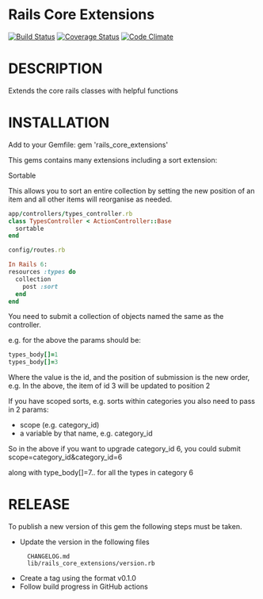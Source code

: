 # Rails Core Extensions

[![Build Status](https://github.com/sealink/rails_core_extensions/workflows/Build%20and%20Test/badge.svg?branch=master)](https://github.com/sealink/rails_core_extensions/actions)
[![Coverage Status](https://coveralls.io/repos/sealink/rails_core_extensions/badge.png)](https://coveralls.io/r/sealink/rails_core_extensions)
[![Code Climate](https://codeclimate.com/github/sealink/rails_core_extensions.png)](https://codeclimate.com/github/sealink/rails_core_extensions)

# DESCRIPTION

Extends the core rails classes with helpful functions

# INSTALLATION

Add to your Gemfile:
gem 'rails_core_extensions'

This gems contains many extensions including a sort extension:

Sortable

This allows you to sort an entire collection by setting the new position of an item
and all other items will reorganise as needed.

```ruby
app/controllers/types_controller.rb
class TypesController < ActionController::Base
  sortable
end

config/routes.rb

In Rails 6:
resources :types do
  collection
    post :sort
  end
end
```

You need to submit a collection of objects named the same as the controller.

e.g. for the above the params should be:

```ruby
types_body[]=1
types_body[]=3
```

Where the value is the id, and the position of submission is the new order, e.g.
In the above, the item of id 3 will be updated to position 2

If you have scoped sorts, e.g. sorts within categories you also need to pass in 2 params:

- scope (e.g. category_id)
- a variable by that name, e.g. category_id

So in the above if you want to upgrade category_id 6, you could submit
scope=category_id&category_id=6

along with type_body[]=7.. for all the types in category 6

# RELEASE

To publish a new version of this gem the following steps must be taken.

- Update the version in the following files
  ```
    CHANGELOG.md
    lib/rails_core_extensions/version.rb
  ```
- Create a tag using the format v0.1.0
- Follow build progress in GitHub actions
